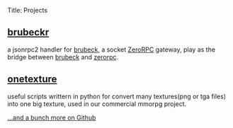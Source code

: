 Title: Projects

## [brubeckr](https://github.com/harmy/brubeckr)
a jsonrpc2 handler for [brubeck][0], a socket [ZeroRPC][1] gateway, play as the bridge between [brubeck][0] and [zerorpc][1]. 

## [onetexture](https://github.com/harmy/onetexture)
useful scripts writtern in python for convert many textures(png or tga files) into one big texture, used in our commercial mmorpg project.


[...and a bunch more on Github](https://github.com/harmy)

[0]: http://brubeck.io
[1]: https://github.com/dotcloud/zerorpc-python